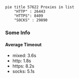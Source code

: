 
```mermaid
pie title 57622 Proxies in list
    "HTTP" : 26443
    "HTTPS": 8409
    "SOCKS" : 29890
```

### Some Info
#### Average Timeout

- mixed: 3.6s
- http: 1.8s
- https: 8.2s
- socks: 5.1s